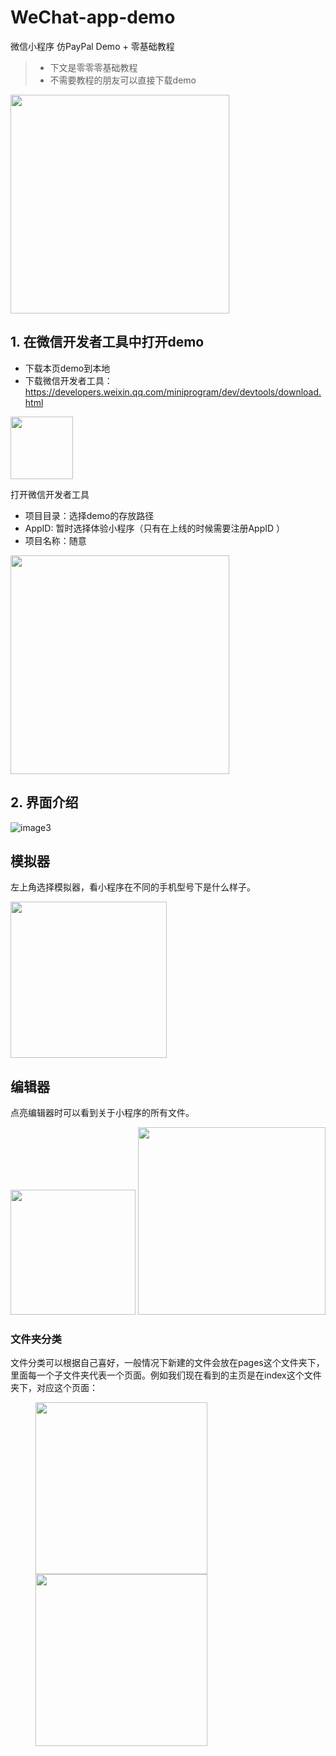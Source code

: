# WeChat-app-demo

微信小程序 仿PayPal Demo + 零基础教程

> - 下文是零零零基础教程
> - 不需要教程的朋友可以直接下载demo

<img width="350" src="https://github.com/floraazhang/WeChat-app-demo/raw/master/README/1.png"/>


## 1. 在微信开发者工具中打开demo

* 下载本页demo到本地
* 下载微信开发者工具： https://developers.weixin.qq.com/miniprogram/dev/devtools/download.html

<img width="100" src="https://github.com/floraazhang/WeChat-app-demo/raw/master/README/4.png"/>


打开微信开发者工具

* 项目目录：选择demo的存放路径
* AppID: 暂时选择体验小程序（只有在上线的时候需要注册AppID ）
* 项目名称：随意


<img width="350" src="https://github.com/floraazhang/WeChat-app-demo/raw/master/README/6.png"/>


## 2. 界面介绍

![image3](https://raw.githubusercontent.com/floraazhang/WeChat-app-demo/master/README/3.png)

## 模拟器
左上角选择模拟器，看小程序在不同的手机型号下是什么样子。

<img width="250" src="https://github.com/floraazhang/WeChat-app-demo/raw/master/README/7.png"/>


## 编辑器
点亮编辑器时可以看到关于小程序的所有文件。

<img width="200" src="https://github.com/floraazhang/WeChat-app-demo/raw/master/README/8.png"/>
<img width="300" src="https://github.com/floraazhang/WeChat-app-demo/raw/master/README/9.png"/>

### 文件夹分类
文件分类可以根据自己喜好，一般情况下新建的文件会放在pages这个文件夹下，里面每一个子文件夹代表一个页面。例如我们现在看到的主页是在index这个文件夹下，对应这个页面：
<figure>
	<img width="275" src="https://github.com/floraazhang/WeChat-app-demo/raw/master/README/10.png"/>
	<img width="275" src="https://github.com/floraazhang/WeChat-app-demo/raw/master/README/1.png"/>
</figure>






